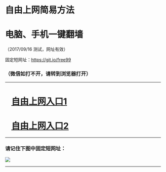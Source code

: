 ﻿# 自由上网简易方法

# 电脑、手机一键翻墙

（2017/09/16 测试，网址有效）

固定短网址：https://git.io/free99

### （微信如打不开，请转到浏览器打开）


***





# &nbsp;&nbsp; <a href="http://ft2956021332.fwq-tz1003.online/fwqtz01.html?t=091600117783 " target="_blank">自由上网入口1</a>
# &nbsp;&nbsp; <a href="http://ft1523029112.fwq-tz1004.online/fwqtz02.html?t=09160011155 " target="_blank">自由上网入口2</a>
***

### 请记住下图中固定短网址：

<img src="https://s3-us-west-2.amazonaws.com/fwq-1001/yjfq-20170905okok.png" /> 


***

